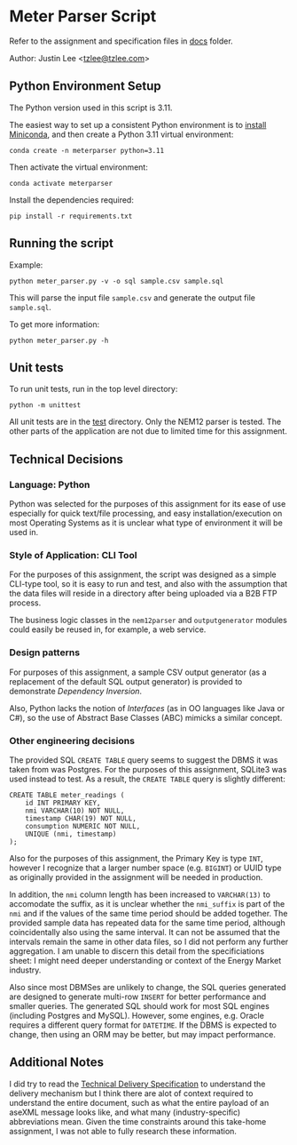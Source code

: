 # Meter Parser Script

Refer to the assignment and specification files in [docs](docs/) folder.

Author: Justin Lee <<tzlee@tzlee.com>>

## Python Environment Setup

The Python version used in this script is 3.11.

The easiest way to set up a consistent Python environment is to
[install Miniconda](https://docs.anaconda.com/free/miniconda/miniconda-install/),
and then create a Python 3.11 virtual environment:

    conda create -n meterparser python=3.11

Then activate the virtual environment:

    conda activate meterparser

Install the dependencies required:

    pip install -r requirements.txt

## Running the script

Example:

    python meter_parser.py -v -o sql sample.csv sample.sql

This will parse the input file `sample.csv` and generate the output file `sample.sql`.

To get more information:

    python meter_parser.py -h


## Unit tests

To run unit tests, run in the top level directory:

    python -m unittest

All unit tests are in the [test](test/) directory. Only the NEM12 parser is
tested. The other parts of the application are not due to limited time for
this assignment.

## Technical Decisions

### Language: Python

Python was selected for the purposes of this assignment for its ease of use
especially for quick text/file processing, and easy installation/execution on
most Operating Systems as it is unclear what type of environment it will be
used in.

### Style of Application: CLI Tool

For the purposes of this assignment, the script was designed as a simple
CLI-type tool, so it is easy to run and test, and also with the assumption
that the data files will reside in a directory after being uploaded via a
B2B FTP process.

The business logic classes in the `nem12parser` and `outputgenerator` modules
could easily be reused in, for example, a web service.

### Design patterns

For purposes of this assignment, a sample CSV output generator (as a
replacement of the default SQL output generator) is provided to demonstrate
*Dependency Inversion*.

Also, Python lacks the notion of *Interfaces* (as in OO languages like Java or
C#), so the use of Abstract Base Classes (ABC) mimicks a similar concept.

### Other engineering decisions

The provided SQL `CREATE TABLE` query seems to suggest the DBMS it was taken
from was Postgres. For the purposes of this assignment, SQLite3 was used
instead to test. As a result, the `CREATE TABLE` query is slightly different:

    CREATE TABLE meter_readings (
        id INT PRIMARY KEY,
        nmi VARCHAR(10) NOT NULL,
        timestamp CHAR(19) NOT NULL,
        consumption NUMERIC NOT NULL,
        UNIQUE (nmi, timestamp)
    );

Also for the purposes of this assignment, the Primary Key is type `INT`,
however I recognize that a larger number space (e.g. `BIGINT`) or UUID type
as originally provided in the assignment will be needed in production.

In addition, the `nmi` column length has been increased to `VARCHAR(13)` to
accomodate the suffix, as it is unclear whether the `nmi_suffix` is part of
the `nmi` and if the values of the same time period should be added together.
The provided sample data has repeated data for the same time period, although
coincidentally also using the same interval. It can not be assumed that the
intervals remain the same in other data files, so I did not perform any
further aggregation. I am unable to discern this detail from the
specificiations sheet: I might need deeper understanding or context of the
Energy Market industry.

Also since most DBMSes are unlikely to change, the SQL queries generated are
designed to generate multi-row `INSERT` for better performance and smaller
queries. The generated SQL should work for most SQL engines (including
Postgres and MySQL). However, some engines, e.g. Oracle requires a different
query format for `DATETIME`. If the DBMS is expected to change, then using an
ORM may be better, but may impact performance.

## Additional Notes

I did try to read the [Technical Delivery Specification](https://www.aemo.com.au/-/media/files/electricity/nem/retail_and_metering/b2b/b2b-procedure-technical-delivery-specification-v31.pdf)
to understand the delivery mechanism but I think there are alot of context required to
understand the entire document, such as what the entire payload of an aseXML message
looks like, and what many (industry-specific) abbreviations mean. Given the time constraints
around this take-home assignment, I was not able to fully research these information.


